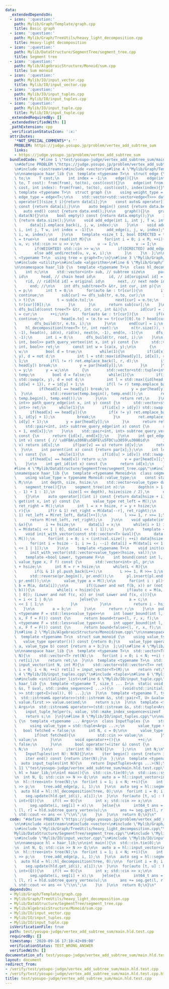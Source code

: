 ```yaml
---
data:
  _extendedDependsOn:
  - icon: ':question:'
    path: Mylib/Graph/Template/graph.cpp
    title: Basic graph
  - icon: ':question:'
    path: Mylib/Graph/TreeUtils/heavy_light_decomposition.cpp
    title: Heavy-light decomposition
  - icon: ':question:'
    path: Mylib/DataStructure/SegmentTree/segment_tree.cpp
    title: Segment tree
  - icon: ':question:'
    path: Mylib/AlgebraicStructure/Monoid/sum.cpp
    title: Sum monoid
  - icon: ':question:'
    path: Mylib/IO/input_vector.cpp
    title: Mylib/IO/input_vector.cpp
  - icon: ':question:'
    path: Mylib/IO/input_tuples.cpp
    title: Mylib/IO/input_tuples.cpp
  - icon: ':question:'
    path: Mylib/IO/input_tuple.cpp
    title: Mylib/IO/input_tuple.cpp
  _extendedRequiredBy: []
  _extendedVerifiedWith: []
  _pathExtension: cpp
  _verificationStatusIcon: ':x:'
  attributes:
    '*NOT_SPECIAL_COMMENTS*': ''
    PROBLEM: https://judge.yosupo.jp/problem/vertex_add_subtree_sum
    links:
    - https://judge.yosupo.jp/problem/vertex_add_subtree_sum
  bundledCode: "#line 1 \"test/yosupo-judge/vertex_add_subtree_sum/main.hld.test.cpp\"\
    \n#define PROBLEM \"https://judge.yosupo.jp/problem/vertex_add_subtree_sum\"\n\
    \n#include <iostream>\n#include <vector>\n#line 4 \"Mylib/Graph/Template/graph.cpp\"\
    \n\nnamespace haar_lib {\n  template <typename T>\n  struct edge {\n    int from,\
    \ to;\n    T cost;\n    int index = -1;\n    edge(){}\n    edge(int from, int\
    \ to, T cost): from(from), to(to), cost(cost){}\n    edge(int from, int to, T\
    \ cost, int index): from(from), to(to), cost(cost), index(index){}\n  };\n\n \
    \ template <typename T>\n  struct graph {\n    using weight_type = T;\n    using\
    \ edge_type = edge<T>;\n\n    std::vector<std::vector<edge<T>>> data;\n\n    auto&\
    \ operator[](size_t i){return data[i];}\n    const auto& operator[](size_t i)\
    \ const {return data[i];}\n\n    auto begin() const {return data.begin();}\n \
    \   auto end() const {return data.end();}\n\n    graph(){}\n    graph(int N):\
    \ data(N){}\n\n    bool empty() const {return data.empty();}\n    int size() const\
    \ {return data.size();}\n\n    void add_edge(int i, int j, T w, int index = -1){\n\
    \      data[i].emplace_back(i, j, w, index);\n    }\n\n    void add_undirected(int\
    \ i, int j, T w, int index = -1){\n      add_edge(i, j, w, index);\n      add_edge(j,\
    \ i, w, index);\n    }\n\n    template <size_t I, bool DIRECTED = true, bool WEIGHTED\
    \ = true>\n    void read(int M){\n      for(int i = 0; i < M; ++i){\n        int\
    \ u, v; std::cin >> u >> v;\n        u -= I;\n        v -= I;\n        T w = 1;\n\
    \        if(WEIGHTED) std::cin >> w;\n        if(DIRECTED) add_edge(u, v, w, i);\n\
    \        else add_undirected(u, v, w, i);\n      }\n    }\n  };\n\n  template\
    \ <typename T>\n  using tree = graph<T>;\n}\n#line 3 \"Mylib/Graph/TreeUtils/heavy_light_decomposition.cpp\"\
    \n#include <utility>\n#include <algorithm>\n#line 6 \"Mylib/Graph/TreeUtils/heavy_light_decomposition.cpp\"\
    \n\nnamespace haar_lib {\n  template <typename T>\n  class hl_decomposition {\n\
    \    int n;\n\n    std::vector<int> sub, // subtree size\n      par, // parent\
    \ id\n      head, // chain head id\n      id, // id[original id] = hld id\n  \
    \    rid, // rid[hld id] = original id\n      next, // next node in a chain\n\
    \      end; //\n\n    int dfs_sub(tree<T> &tr, int cur, int p){\n      par[cur]\
    \ = p;\n      int t = 0;\n      for(auto &e : tr[cur]){\n        if(e.to == p)\
    \ continue;\n        sub[cur] += dfs_sub(tr, e.to, cur);\n        if(sub[e.to]\
    \ > t){\n          t = sub[e.to];\n          next[cur] = e.to;\n          std::swap(e,\
    \ tr[cur][0]);\n        }\n      }\n      return sub[cur];\n    }\n\n    void\
    \ dfs_build(const tree<T> &tr, int cur, int &i){\n      id[cur] = i;\n      rid[i]\
    \ = cur;\n      ++i;\n\n      for(auto &e : tr[cur]){\n        if(e.to == par[cur])\
    \ continue;\n        head[e.to] = (e.to == tr[cur][0].to ? head[cur] : e.to);\n\
    \        dfs_build(tr, e.to, i);\n      }\n\n      end[cur] = i;\n    }\n\n  public:\n\
    \    hl_decomposition(tree<T> tr, int root):\n      n(tr.size()), sub(n, 1), par(n,\
    \ -1), head(n), id(n), rid(n), next(n, -1), end(n, -1){\n      dfs_sub(tr, root,\
    \ -1);\n      int i = 0;\n      dfs_build(tr, root, i);\n    }\n\n    std::vector<std::tuple<int,\
    \ int, bool>> path_query_vertex(int x, int y) const {\n      std::vector<std::tuple<int,\
    \ int, bool>> ret;\n      const int w = lca(x, y);\n\n      {\n        int y =\
    \ w;\n        bool d = true;\n        while(1){\n          if(id[x] > id[y]) std::swap(x,\
    \ y), d = not d;\n          int l = std::max(id[head[y]], id[x]), r = id[y] +\
    \ 1;\n          if(l != r) ret.emplace_back(l, r, d);\n          if(head[x] ==\
    \ head[y]) break;\n          y = par[head[y]];\n        }\n      }\n\n      x\
    \ = y;\n      y = w;\n\n      {\n        std::vector<std::tuple<int, int, bool>>\
    \ temp;\n        bool d = false;\n        while(1){\n          if(id[x] > id[y])\
    \ std::swap(x, y), d = not d;\n          int l = std::max({id[head[y]], id[x],\
    \ id[w] + 1}), r = id[y] + 1;\n          if(l != r) temp.emplace_back(l, r, d);\n\
    \          if(head[x] == head[y]) break;\n          y = par[head[y]];\n      \
    \  }\n\n        std::reverse(temp.begin(), temp.end());\n        ret.insert(ret.end(),\
    \ temp.begin(), temp.end());\n      }\n\n      return ret;\n    }\n\n    std::vector<std::pair<int,\
    \ int>> path_query_edge(int x, int y) const {\n      std::vector<std::pair<int,\
    \ int>> ret;\n      while(1){\n        if(id[x] > id[y]) std::swap(x, y);\n  \
    \      if(head[x] == head[y]){\n          if(x != y) ret.emplace_back(id[x] +\
    \ 1, id[y] + 1);\n          break;\n        }\n        ret.emplace_back(id[head[y]],\
    \ id[y] + 1);\n        y = par[head[y]];\n      }\n      return ret;\n    }\n\n\
    \    std::pair<int, int> subtree_query_edge(int x) const {\n      return {id[x]\
    \ + 1, end[x]};\n    }\n\n    std::pair<int, int> subtree_query_vertex(int x)\
    \ const {\n      return {id[x], end[x]};\n    }\n\n    int get_edge_id(int u,\
    \ int v) const { // \u8FBA\u306B\u5BFE\u5FDC\u3059\u308Bid\n      if(par[u] ==\
    \ v) return id[u];\n      if(par[v] == u) return id[v];\n      return -1;\n  \
    \  }\n\n    int parent(int x) const {return par[x];};\n\n    int lca(int u, int\
    \ v) const {\n      while(1){\n        if(id[u] > id[v]) std::swap(u, v);\n  \
    \      if(head[u] == head[v]) return u;\n        v = par[head[v]];\n      }\n\
    \    }\n\n    int get_id(int x) const {\n      return id[x];\n    }\n  };\n}\n\
    #line 4 \"Mylib/DataStructure/SegmentTree/segment_tree.cpp\"\n#include <functional>\n\
    \nnamespace haar_lib {\n  template <typename Monoid>\n  class segment_tree {\n\
    \    using value_type = typename Monoid::value_type;\n    const static Monoid\
    \ M;\n\n    int depth, size, hsize;\n    std::vector<value_type> data;\n\n  public:\n\
    \    segment_tree(){}\n    segment_tree(int n):\n      depth(n > 1 ? 32 - __builtin_clz(n\
    \ - 1) + 1 : 1),\n      size(1 << depth), hsize(size / 2),\n      data(size, M())\n\
    \    {}\n\n    auto operator[](int i) const {return data[hsize + i];}\n\n    auto\
    \ get(int x, int y) const {\n      value_type ret_left = M();\n      value_type\
    \ ret_right = M();\n\n      int l = x + hsize, r = y + hsize;\n      while(l <\
    \ r){\n        if(r & 1) ret_right = M(data[--r], ret_right);\n        if(l &\
    \ 1) ret_left = M(ret_left, data[l++]);\n        l >>= 1, r >>= 1;\n      }\n\n\
    \      return M(ret_left, ret_right);\n    }\n\n    void update(int i, const value_type\
    \ &x){\n      i += hsize;\n      data[i] = x;\n      while(i > 1) i >>= 1, data[i]\
    \ = M(data[i << 1 | 0], data[i << 1 | 1]);\n    }\n\n    template <typename T>\n\
    \    void init_with_vector(const std::vector<T> &val){\n      data.assign(size,\
    \ M());\n      for(int i = 0; i < (int)val.size(); ++i) data[hsize + i] = val[i];\n\
    \      for(int i = hsize - 1; i >= 1; --i) data[i] = M(data[i << 1 | 0], data[i\
    \ << 1 | 1]);\n    }\n\n    template <typename T>\n    void init(const T &val){\n\
    \      init_with_vector(std::vector<value_type>(hsize, val));\n    }\n\n  private:\n\
    \    template <bool Lower, typename F>\n    int bound(const int l, const int r,\
    \ value_type x, F f) const {\n      std::vector<int> pl, pr;\n      int L = l\
    \ + hsize;\n      int R = r + hsize;\n      while(L < R){\n        if(R & 1) pr.push_back(--R);\n\
    \        if(L & 1) pl.push_back(L++);\n        L >>= 1, R >>= 1;\n      }\n\n\
    \      std::reverse(pr.begin(), pr.end());\n      pl.insert(pl.end(), pr.begin(),\
    \ pr.end());\n\n      value_type a = M();\n\n      for(int i : pl){\n        auto\
    \ b = M(a, data[i]);\n\n        if((Lower and not f(b, x)) or (not Lower and f(x,\
    \ b))){\n          while(i < hsize){\n            if(auto c = M(a, data[i << 1\
    \ | 0]); (Lower and not f(c, x)) or (not Lower and f(x, c))){\n              i\
    \ = i << 1 | 0;\n            }else{\n              a = c;\n              i = i\
    \ << 1 | 1;\n            }\n          }\n\n          return i - hsize;\n     \
    \   }\n\n        a = b;\n      }\n\n      return r;\n    }\n\n  public:\n    template\
    \ <typename F = std::less<value_type>>\n    int lower_bound(int l, int r, value_type\
    \ x, F f = F()) const {\n      return bound<true>(l, r, x, f);\n    }\n\n    template\
    \ <typename F = std::less<value_type>>\n    int upper_bound(int l, int r, value_type\
    \ x, F f = F()) const {\n      return bound<false>(l, r, x, f);\n    }\n  };\n\
    }\n#line 2 \"Mylib/AlgebraicStructure/Monoid/sum.cpp\"\n\nnamespace haar_lib {\n\
    \  template <typename T>\n  struct sum_monoid {\n    using value_type = T;\n \
    \   value_type operator()() const {return 0;}\n    value_type operator()(value_type\
    \ a, value_type b) const {return a + b;}\n  };\n}\n#line 4 \"Mylib/IO/input_vector.cpp\"\
    \n\nnamespace haar_lib {\n  template <typename T>\n  std::vector<T> input_vector(int\
    \ N){\n    std::vector<T> ret(N);\n    for(int i = 0; i < N; ++i) std::cin >>\
    \ ret[i];\n    return ret;\n  }\n\n  template <typename T>\n  std::vector<std::vector<T>>\
    \ input_vector(int N, int M){\n    std::vector<std::vector<T>> ret(N);\n    for(int\
    \ i = 0; i < N; ++i) ret[i] = input_vector<T>(M);\n    return ret;\n  }\n}\n#line\
    \ 4 \"Mylib/IO/input_tuples.cpp\"\n#include <tuple>\n#line 6 \"Mylib/IO/input_tuples.cpp\"\
    \n#include <initializer_list>\n#line 6 \"Mylib/IO/input_tuple.cpp\"\n\nnamespace\
    \ haar_lib {\n  template <typename T, size_t ... I>\n  static void input_tuple_helper(std::istream\
    \ &s, T &val, std::index_sequence<I ...>){\n    (void)std::initializer_list<int>{(void(s\
    \ >> std::get<I>(val)), 0) ...};\n  }\n\n  template <typename T, typename U>\n\
    \  std::istream& operator>>(std::istream &s, std::pair<T, U> &value){\n    s >>\
    \ value.first >> value.second;\n    return s;\n  }\n\n  template <typename ...\
    \ Args>\n  std::istream& operator>>(std::istream &s, std::tuple<Args ...> &value){\n\
    \    input_tuple_helper(s, value, std::make_index_sequence<sizeof ... (Args)>());\n\
    \    return s;\n  }\n}\n#line 8 \"Mylib/IO/input_tuples.cpp\"\n\nnamespace haar_lib\
    \ {\n  template <typename ... Args>\n  class InputTuples {\n    struct iter {\n\
    \      using value_type = std::tuple<Args ...>;\n      value_type value;\n   \
    \   bool fetched = false;\n      int N, c = 0;\n\n      value_type operator*(){\n\
    \        if(not fetched){\n          std::cin >> value;\n        }\n        return\
    \ value;\n      }\n\n      void operator++(){\n        ++c;\n        fetched =\
    \ false;\n      }\n\n      bool operator!=(iter &) const {\n        return c <\
    \ N;\n      }\n\n      iter(int N): N(N){}\n    };\n\n    int N;\n\n  public:\n\
    \    InputTuples(int N): N(N){}\n\n    iter begin() const {return iter(N);}\n\
    \    iter end() const {return iter(N);}\n  };\n\n  template <typename ... Args>\n\
    \  auto input_tuples(int N){\n    return InputTuples<Args ...>(N);\n  }\n}\n#line\
    \ 11 \"test/yosupo-judge/vertex_add_subtree_sum/main.hld.test.cpp\"\n\nnamespace\
    \ hl = haar_lib;\n\nint main(){\n  std::cin.tie(0);\n  std::ios::sync_with_stdio(false);\n\
    \n  int N, Q; std::cin >> N >> Q;\n\n  auto a = hl::input_vector<int64_t>(N);\n\
    \n  hl::tree<int> tree(N);\n  for(int i = 1; i < N; ++i){\n    int p; std::cin\
    \ >> p;\n    tree.add_edge(p, i, 1);\n  }\n\n  auto seg = hl::segment_tree<hl::sum_monoid<int64_t>>(N);\n\
    \  auto hld = hl::hl_decomposition(tree, 0);\n\n  for(int i = 0; i < N; ++i){\n\
    \    seg.update(hld.get_id(i), a[i]);\n  }\n\n  for(auto [t, u] : hl::input_tuples<int,\
    \ int>(Q)){\n    if(t == 0){\n      int x; std::cin >> x;\n\n      int i = hld.get_id(u);\n\
    \      seg.update(i, seg[i] + x);\n    }else{\n      int64_t ans = 0;\n      auto\
    \ [l, r] = hld.subtree_query_vertex(u);\n      ans += seg.get(l, r);\n\n     \
    \ std::cout << ans << \"\\n\";\n    }\n  }\n\n  return 0;\n}\n"
  code: "#define PROBLEM \"https://judge.yosupo.jp/problem/vertex_add_subtree_sum\"\
    \n\n#include <iostream>\n#include <vector>\n#include \"Mylib/Graph/Template/graph.cpp\"\
    \n#include \"Mylib/Graph/TreeUtils/heavy_light_decomposition.cpp\"\n#include \"\
    Mylib/DataStructure/SegmentTree/segment_tree.cpp\"\n#include \"Mylib/AlgebraicStructure/Monoid/sum.cpp\"\
    \n#include \"Mylib/IO/input_vector.cpp\"\n#include \"Mylib/IO/input_tuples.cpp\"\
    \n\nnamespace hl = haar_lib;\n\nint main(){\n  std::cin.tie(0);\n  std::ios::sync_with_stdio(false);\n\
    \n  int N, Q; std::cin >> N >> Q;\n\n  auto a = hl::input_vector<int64_t>(N);\n\
    \n  hl::tree<int> tree(N);\n  for(int i = 1; i < N; ++i){\n    int p; std::cin\
    \ >> p;\n    tree.add_edge(p, i, 1);\n  }\n\n  auto seg = hl::segment_tree<hl::sum_monoid<int64_t>>(N);\n\
    \  auto hld = hl::hl_decomposition(tree, 0);\n\n  for(int i = 0; i < N; ++i){\n\
    \    seg.update(hld.get_id(i), a[i]);\n  }\n\n  for(auto [t, u] : hl::input_tuples<int,\
    \ int>(Q)){\n    if(t == 0){\n      int x; std::cin >> x;\n\n      int i = hld.get_id(u);\n\
    \      seg.update(i, seg[i] + x);\n    }else{\n      int64_t ans = 0;\n      auto\
    \ [l, r] = hld.subtree_query_vertex(u);\n      ans += seg.get(l, r);\n\n     \
    \ std::cout << ans << \"\\n\";\n    }\n  }\n\n  return 0;\n}\n"
  dependsOn:
  - Mylib/Graph/Template/graph.cpp
  - Mylib/Graph/TreeUtils/heavy_light_decomposition.cpp
  - Mylib/DataStructure/SegmentTree/segment_tree.cpp
  - Mylib/AlgebraicStructure/Monoid/sum.cpp
  - Mylib/IO/input_vector.cpp
  - Mylib/IO/input_tuples.cpp
  - Mylib/IO/input_tuple.cpp
  isVerificationFile: true
  path: test/yosupo-judge/vertex_add_subtree_sum/main.hld.test.cpp
  requiredBy: []
  timestamp: '2020-09-16 17:10:42+09:00'
  verificationStatus: TEST_WRONG_ANSWER
  verifiedWith: []
documentation_of: test/yosupo-judge/vertex_add_subtree_sum/main.hld.test.cpp
layout: document
redirect_from:
- /verify/test/yosupo-judge/vertex_add_subtree_sum/main.hld.test.cpp
- /verify/test/yosupo-judge/vertex_add_subtree_sum/main.hld.test.cpp.html
title: test/yosupo-judge/vertex_add_subtree_sum/main.hld.test.cpp
---
```


